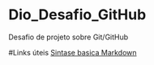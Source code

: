 # Dio_Desafio_GitHub
Desafio de projeto sobre Git/GitHub

#Links úteis
[Sintase basica Markdown](https://docs.pipz.com/central-de-ajuda#open/)